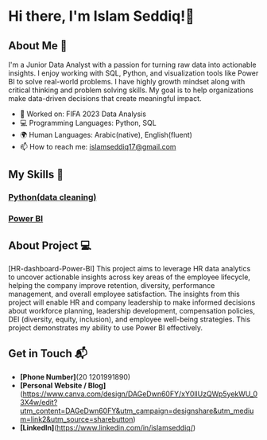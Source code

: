 # Hi there, I'm Islam Seddiq!👋

## About Me 🚀

I'm a Junior Data Analyst with a passion for turning raw data into actionable insights. I enjoy working with SQL, Python, and visualization tools like Power BI to solve real-world problems. I have highly growth mindset along with critical thinking and problem solving skills. My goal is to help organizations make data-driven decisions that create meaningful impact.

- 🔭 Worked on: FIFA 2023 Data Analysis
- 💻 Programming Languages: Python, SQL
- 🌍 Human Languages: Arabic(native), English(fluent)
- 📫 How to reach me: islamseddiq17@gmail.com

## My Skills 🧠

### [Python(data cleaning)](https://colab.research.google.com/drive/1t2D_ldG4bE5-txy5nZHPc0D3FK86h8nU?usp=drive_link)

### [Power BI](https://drive.google.com/file/d/18yowKepC63u4gdBKqbEQcnj8Rf7JNxRo/view?usp=drive_link)

## About Project 💻

[HR-dashboard-Power-BI] This project aims to leverage HR data analytics to uncover actionable insights across key areas of the employee lifecycle, helping the company improve retention, diversity, performance management, and overall employee satisfaction. The insights from this project will enable HR and company leadership to make informed decisions about workforce planning, leadership development, compensation policies, DEI (diversity, equity, inclusion), and employee well-being strategies. This project demonstrates my ability to use Power BI effectively.

## Get in Touch 📬
- **[Phone Number]**(20 1201991890)
- **[Personal Website / Blog]**(https://www.canva.com/design/DAGeDwn60FY/xY0llUzQWp5yekWU_03X4w/edit?utm_content=DAGeDwn60FY&utm_campaign=designshare&utm_medium=link2&utm_source=sharebutton)
- **[LinkedIn]**(https://www.linkedin.com/in/islamseddiq/)
